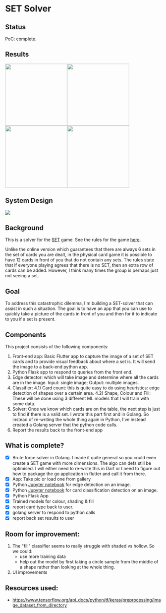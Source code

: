 # SET Solver

## Status

PoC: complete. 

## Results

<img src="static/take_pic.PNG" width="200"><img src="static/set_1.PNG" width="200"><img src="static/set_2.PNG" width="200"><img src="static/no_set.PNG" width="200">

## System Design

<img src="static/setsolver.png">

## Background

This is a solver for the [SET](https://www.setgame.com/set/puzzle) game. See 
the rules for the game [here](https://www.setgame.com/sites/default/files/instructions/SET%20INSTRUCTIONS%20-%20ENGLISH.pdf).

Unlike the online version which guarantees that there are always 6 sets in the 
set of cards you are dealt, in the physical card game it is possible to have 12
cards in front of you that do not contain any sets. The rules state that if 
everyone playing agrees that there is no SET, then an extra row of cards can be
added. However, I think many times the group is perhaps just not seeing a set.

## Goal

To address this catastrophic dilemma, I'm building a SET-solver that can assist 
in such a situation. The goal is to have an app that you can use to quickly take 
a picture of the cards in front of you and then for it to indicate to you if 
a set is present. 

## Components

This project consists of the following components:

1) Front-end app: Basic Flutter app to capture the image of a set of SET cards 
   and to provide visual feedback about where a set is. It will send the image 
   to a back-end python app. 
2) Python Flask app to respond to queries from the front end. 
3) Edge detector: which will take image and determine where all the cards are
   in the image. Input: single image; Output: multiple images.
4) Classifier: 
   4.1) Card count: this is quite easy to do using heuristics: edge detection 
        of shapes over a certain area.
   4.2) Shape, Colour and Fill: These will be done using 3 different ML models
        that I will train with some data.
5) Solver: 
   Once we know which cards are on the table, the next step is just to find if
   there is a valid set. I wrote this part first and in Golang. So instead of 
   re-writing the whole thing again in Python, I've instead created a Golang 
   server that the python code calls.
6) Report the results back to the front-end app

## What is complete?
 - [x] Brute force solver in Golang. I made it quite general so you could even 
   create a SET game with more dimensions. The algo can defs still be optimised. 
   I will either need to re-write this in Dart or I need to figure out how to 
   package the go application in flutter and call it from there.
 - [x] App: Take pic or load one from gallery
 - [x] Python [Jupyter notebook](/image-processing/edge-detection.ipynb) for 
   edge detection on an image.
 - [x] Python [Jupyter notebook](/image-processing/card-classification.ipynb) 
   for card classification detection on an image.
 - [x] Python Flask App
 - [x] Trained models for colour, shading & fill
 - [x] report card type back to user.
 - [x] golang server to respond to python calls
 - [x] report back set results to user

## Room for improvement:

1) The "fill" classifier seems to really struggle with shaded vs hollow. So 
   we could:  
   - use more training data
   - help out the model by first taking a circle sample from the middle of a 
     shape rather than looking at the whole thing.
2) UI improvements


## Resources used:

- https://www.tensorflow.org/api_docs/python/tf/keras/preprocessing/image_dataset_from_directory